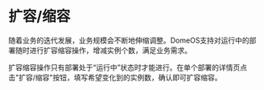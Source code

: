 # 扩容/缩容

随着业务的迭代发展，业务规模会不断地伸缩调整。DomeOS支持对运行中的部署随时进行扩容缩容操作，增减实例个数，满足业务需求。

扩容缩容操作只有部署处于“运行中”状态时才能进行。在单个部署的详情页点击"扩容/缩容"按钮，填写希望变化到的实例数，确认即可扩容缩容。
